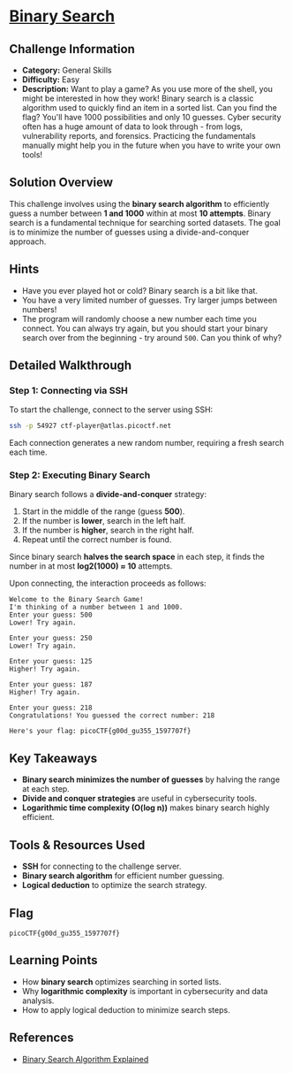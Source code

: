 # [Binary Search](https://play.picoctf.org/practice/challenge/442)  

## Challenge Information  
- **Category:** General Skills  
- **Difficulty:** Easy  
- **Description:** Want to play a game? As you use more of the shell, you might be interested in how they work! Binary search is a classic algorithm used to quickly find an item in a sorted list. Can you find the flag? You'll have 1000 possibilities and only 10 guesses.
Cyber security often has a huge amount of data to look through - from logs, vulnerability reports, and forensics. Practicing the fundamentals manually might help you in the future when you have to write your own tools!

## Solution Overview  
This challenge involves using the **binary search algorithm** to efficiently guess a number between **1 and 1000** within at most **10 attempts**. Binary search is a fundamental technique for searching sorted datasets. The goal is to minimize the number of guesses using a divide-and-conquer approach.  

## Hints  
- Have you ever played hot or cold? Binary search is a bit like that.  
- You have a very limited number of guesses. Try larger jumps between numbers!
- The program will randomly choose a new number each time you connect. You can always try again, but you should start your binary search over from the beginning - try around `500`. Can you think of why?

## Detailed Walkthrough

### Step 1: Connecting via SSH  
To start the challenge, connect to the server using SSH:  
```bash  
ssh -p 54927 ctf-player@atlas.picoctf.net
```
Each connection generates a new random number, requiring a fresh search each time.  

### Step 2: Executing Binary Search  
Binary search follows a **divide-and-conquer** strategy:  
1. Start in the middle of the range (guess **500**).  
2. If the number is **lower**, search in the left half.  
3. If the number is **higher**, search in the right half.  
4. Repeat until the correct number is found.  

Since binary search **halves the search space** in each step, it finds the number in at most **log2(1000) ≈ 10** attempts.  

Upon connecting, the interaction proceeds as follows:  
```text  
Welcome to the Binary Search Game!  
I'm thinking of a number between 1 and 1000.  
Enter your guess: 500  
Lower! Try again.  

Enter your guess: 250  
Lower! Try again.  

Enter your guess: 125  
Higher! Try again.  

Enter your guess: 187  
Higher! Try again.  

Enter your guess: 218  
Congratulations! You guessed the correct number: 218  

Here's your flag: picoCTF{g00d_gu355_1597707f}  
```

## Key Takeaways  
- **Binary search minimizes the number of guesses** by halving the range at each step.  
- **Divide and conquer strategies** are useful in cybersecurity tools.  
- **Logarithmic time complexity (O(log n))** makes binary search highly efficient.  

## Tools & Resources Used  
- **SSH** for connecting to the challenge server.  
- **Binary search algorithm** for efficient number guessing.  
- **Logical deduction** to optimize the search strategy.  

## Flag  
```  
picoCTF{g00d_gu355_1597707f}  
```

## Learning Points  
- How **binary search** optimizes searching in sorted lists.  
- Why **logarithmic complexity** is important in cybersecurity and data analysis.  
- How to apply logical deduction to minimize search steps.  

## References  
- [Binary Search Algorithm Explained](https://www.geeksforgeeks.org/binary-search/)  

